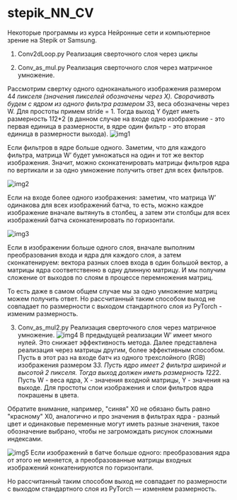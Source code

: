 ﻿# stepik_NN_CV
Некоторые программы из курса Нейронные сети и компьютерное зрение на Stepik от Samsung.

1) Conv2dLoop.py Реализация сверточного слоя через циклы

2) Conv_as_mul.py Реализация сверточного слоя через матричное умножение.

Рассмотрим свертку одного одноканального изображения размером 4*4 пикселя (значения пикселей обозначены через X).
Сворачивать будем с ядром из одного фильтра размером 3*3, веса обозначены через W.
Для простоты примем stride = 1.
Тогда выход Y будет иметь размерность 1*1*2*2 (в данном случае на входе одно изображение - это первая единица в размерности, в ядре один фильтр - это вторая единица в размерности выхода).
![img1](https://github.com/maxkom125/stepik_NN_CV/tree/main/images/img1.png)



Если фильтров в ядре больше одного. Заметим, что для каждого фильтра, матрица W’ будет умножаться на один и тот же вектор изображения. Значит, можно сконкатенировать матрицы фильтров ядра по вертикали и за одно умножение получить ответ для всех фильтров.

![img2](https://github.com/maxkom125/stepik_NN_CV/tree/main/images/img2.png)


Если на входе более одного изображения: заметим, что матрица W’ одинакова для всех изображений батча, то есть, можно каждое изображение вначале вытянуть в столбец, а затем эти столбцы для всех изображений батча сконкатенировать по горизонтали.

![img3](https://github.com/maxkom125/stepik_NN_CV/tree/main/images/img3.png)

Если в изображении больше одного слоя, вначале выполним преобразования входа и ядра для каждого слоя, а затем сконкатенируем: вектора разных слоев входа в один большой вектор, а матрицы ядра соответственно в одну длинную матрицу. И мы получим сложение от выходов по слоям в процессе перемножения матриц. 



То есть даже в самом общем случае мы за одно умножение матриц можем получить ответ.
Но рассчитанный таким способом выход не совпадает по размерности с выходом стандартного слоя из PyTorch - изменим размерность.


3) Conv_as_mul2.py Реализация сверточного слоя через матричное умножение.
![img4](https://github.com/maxkom125/stepik_NN_CV/tree/main/images/img4.png)
В предыдущей реализации W’ имеет много нулей. Это снижает эффективность метода.
Далее представлена реализация через матрицы другим, более эффективным способом.
Пусть в этот раз на входе батч из одного трехслойного (RGB) изображения размером 3*3.
Пусть ядро имеет 2 фильтра шириной и высотой 2 пикселя.
Тогда выход должен иметь размерность 1*2*2*2.
Пусть W - веса ядра, X - значения входной матрицы, Y - значения на выходе.
Для простоты слои изображения и слои фильтров ядра покрашены в цвета.

Обратите внимание, например, "синяя" X0 не обязано быть равно "красному" X0, аналогично и про значения в фильтрах ядра - разный цвет и одинаковые переменные могут иметь разные значения, такое обозначение выбрано, чтобы не загромождать рисунок сложными индексами.


![img5](https://github.com/maxkom125/stepik_NN_CV/tree/main/images/img5.png)
Если изображений в батче больше одного: преобразования ядра от этого не меняется, а преобразованные матрицы входных изображений конкатенируются по горизонтали.

Но рассчитанный таким способом выход не совпадает по размерности с выходом стандартного слоя из PyTorch — изменяем размерность.


